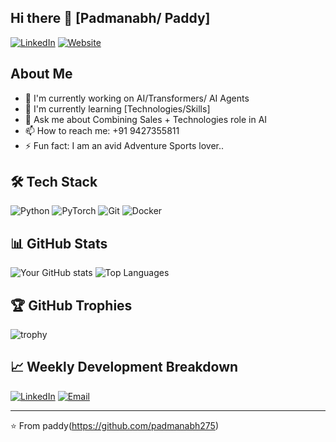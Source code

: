 ## Hi there 👋 [Padmanabh/ Paddy]

[![LinkedIn](https://img.shields.io/badge/LinkedIn-Your%20Name-blue)](https://www.linkedin.com/in/padmanabhbosamia/)
[![Website](https://img.shields.io/badge/Website-yourwebsite.com-green)](https://saleswave.in)

## About Me
- 🔭 I'm currently working on AI/Transformers/ AI Agents
- 🌱 I'm currently learning [Technologies/Skills]
- 💬 Ask me about Combining Sales + Technologies role in AI
- 📫 How to reach me: +91 9427355811
- ⚡ Fun fact: I am an avid Adventure Sports lover.. 

## 🛠️ Tech Stack
![Python](https://img.shields.io/badge/-Python-3776AB?style=flat-square&logo=python&logoColor=white)
![PyTorch](https://img.shields.io/badge/-PyTorch-EE4C2C?style=flat-square&logo=pytorch&logoColor=white)
![Git](https://img.shields.io/badge/-Git-F05032?style=flat-square&logo=git&logoColor=white)
![Docker](https://img.shields.io/badge/-Docker-2496ED?style=flat-square&logo=docker&logoColor=white)

## 📊 GitHub Stats
![Your GitHub stats](https://github-readme-stats.vercel.app/api?username=yourusername&show_icons=true&theme=radical)
![Top Languages](https://github-readme-stats.vercel.app/api/top-langs/?username=yourusername&layout=compact&theme=radical)

## 🏆 GitHub Trophies
![trophy](https://github-profile-trophy.vercel.app/?username=yourusername&theme=radical&no-frame=false&no-bg=true&margin-w=4)

## 📈 Weekly Development Breakdown
<!--START_SECTION:waka-->
<!--END_SECTION:waka-->

[![LinkedIn](https://img.shields.io/badge/LinkedIn-Your%20Name-blue)]((https://www.linkedin.com/in/padmanabhbosamia/))
[![Email](https://img.shields.io/badge/Email-your.email@example.com-red)](mailto:paddy1@live.in)

---
⭐️ From paddy(https://github.com/padmanabh275)
